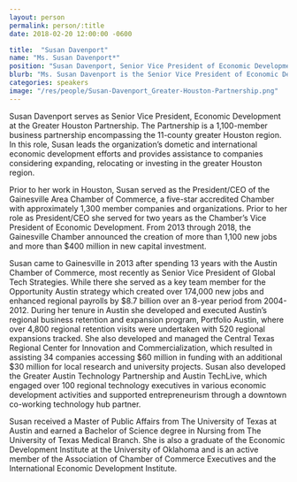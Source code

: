 ```yaml
---
layout: person
permalink: person/:title
date: 2018-02-20 12:00:00 -0600

title:  "Susan Davenport"
name: "Ms. Susan Davenport*"
position: "Susan Davenport, Senior Vice President of Economic Development, Greater Houston Partnership"
blurb: "Ms. Susan Davenport is the Senior Vice President of Economic Development at the Greater Houston Partnership"
categories: speakers
image: "/res/people/Susan-Davenport_Greater-Houston-Partnership.png"
---
```

Susan Davenport serves as Senior Vice President, Economic Development at the Greater Houston Partnership. The Partnership is a 1,100-member business partnership encompassing the 11-county greater Houston region. In this role, Susan leads the organization’s dometic and international economic development efforts and provides assistance to companies considering expanding, relocating or investing in the greater Houston region.

Prior to her work in Houston, Susan served as the President/CEO of the Gainesville Area Chamber of Commerce, a five-star accredited Chamber with approximately 1,300 member companies and organizations. Prior to her role as President/CEO she served for two years as the Chamber’s Vice President of Economic Development. From 2013 through 2018, the Gainesville Chamber announced the creation of more than 1,100 new jobs and more than $400 million in new capital investment.

Susan came to Gainesville in 2013 after spending 13 years with the Austin Chamber of Commerce, most recently as Senior Vice President of Global Tech Strategies. While there she served as a key team member for the Opportunity Austin strategy which created over 174,000 new jobs and enhanced regional payrolls by $8.7 billion over an 8-year period from 2004-2012. During her tenure in Austin she developed and executed Austin’s regional business retention and expansion program, Portfolio Austin, where over 4,800 regional retention visits were undertaken with 520 regional expansions tracked. She also developed and managed the Central Texas Regional Center for Innovation and Commercialization, which resulted in assisting 34 companies accessing $60 million in funding with an additional $30 million for local research and university projects. Susan also developed the Greater Austin Technology Partnership and Austin TechLive, which engaged over 100 regional technology executives in various economic development activities and supported entrepreneurism through a downtown co-working technology hub partner.

Susan received a Master of Public Affairs from The University of Texas at Austin and earned a Bachelor of Science degree in Nursing from The University of Texas Medical Branch. She is also a graduate of the Economic Development Institute at the University of Oklahoma and is an active member of the Association of Chamber of Commerce Executives and the International Economic Development Institute.
